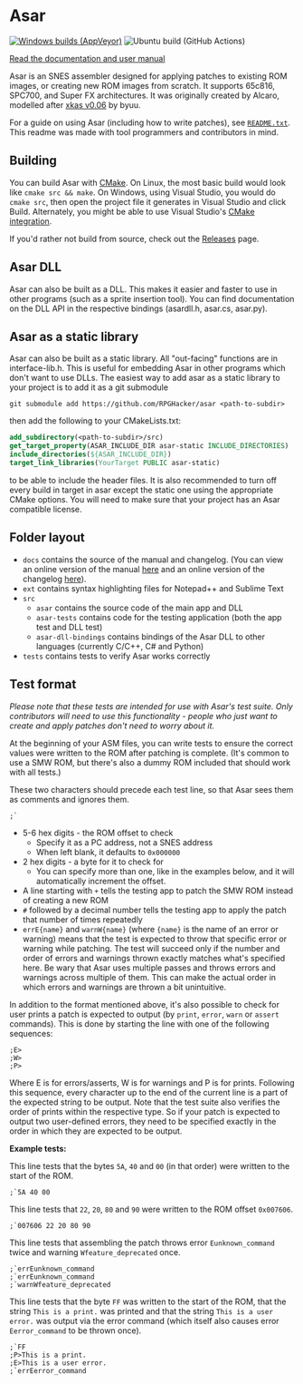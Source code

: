 # Asar
[![Windows builds (AppVeyor)](https://ci.appveyor.com/api/projects/status/github/RPGHacker/asar?svg=true)](https://ci.appveyor.com/project/RPGHacker/asar) ![Ubuntu build (GitHub Actions)](https://github.com/RPGHacker/asar/actions/workflows/cmake.yml/badge.svg)

[Read the documentation and user manual](https://rpghacker.github.io/asar/manual/)

Asar is an SNES assembler designed for applying patches to existing ROM images, or creating new ROM images from scratch. It supports 65c816, SPC700, and Super FX architectures. It was originally created by Alcaro, modelled after [xkas v0.06](https://www.romhacking.net/utilities/269/) by byuu.

For a guide on using Asar (including how to write patches), see [`README.txt`](https://github.com/RPGHacker/asar/blob/master/README.txt). This readme was made with tool programmers and contributors in mind.

## Building
You can build Asar with [CMake](https://cmake.org). On Linux, the most basic build would look like `cmake src && make`. On Windows, using Visual Studio, you would do `cmake src`, then open the project file it generates in Visual Studio and click Build. Alternately, you might be able to use Visual Studio's [CMake integration](https://docs.microsoft.com/en-us/cpp/build/cmake-projects-in-visual-studio).

If you'd rather not build from source, check out the [Releases](https://github.com/RPGHacker/asar/releases) page.

## Asar DLL
Asar can also be built as a DLL. This makes it easier and faster to use in other programs (such as a sprite insertion tool). You can find documentation on the DLL API in the respective bindings (asardll.h, asar.cs, asar.py).

## Asar as a static library
Asar can also be built as a static library. All "out-facing" functions are in interface-lib.h. This is useful for embedding Asar in other programs which don't want to use DLLs. The easiest way to add asar as a static library to your project is to add it as a git submodule 

`git submodule add https://github.com/RPGHacker/asar <path-to-subdir>`

then add the following to your CMakeLists.txt:
```CMake
add_subdirectory(<path-to-subdir>/src)
get_target_property(ASAR_INCLUDE_DIR asar-static INCLUDE_DIRECTORIES)
include_directories(${ASAR_INCLUDE_DIR})
target_link_libraries(YourTarget PUBLIC asar-static)
```
to be able to include the header files. It is also recommended to turn off every build in target in asar except the static one using the appropriate CMake options. You will need to make sure that your project has an Asar compatible license.

## Folder layout
* `docs` contains the source of the manual and changelog.
  (You can view an online version of the manual [here](https://rpghacker.github.io/asar/manual/) and an online version of the changelog [here](https://rpghacker.github.io/asar/changelog/)).
* `ext` contains syntax highlighting files for Notepad++ and Sublime Text
* `src`
  * `asar` contains the source code of the main app and DLL
  * `asar-tests` contains code for the testing application (both the app test and DLL test)
  * `asar-dll-bindings` contains bindings of the Asar DLL to other languages (currently C/C++, C# and Python)
* `tests` contains tests to verify Asar works correctly

## Test format
*Please note that these tests are intended for use with Asar's test suite. Only contributors will need to use this functionality - people who just want to create and apply patches don't need to worry about it.*

At the beginning of your ASM files, you can write tests to ensure the correct values were written to the ROM after patching is complete. (It's common to use a SMW ROM, but there's also a dummy ROM included that should work with all tests.)

These two characters should precede each test line, so that Asar sees them as comments and ignores them.
```
;`
```

* 5-6 hex digits - the ROM offset to check 
  * Specify it as a PC address, not a SNES address
  * When left blank, it defaults to `0x000000`
* 2 hex digits - a byte for it to check for 
  * You can specify more than one, like in the examples below, and it will automatically increment the offset.
* A line starting with `+` tells the testing app to patch the SMW ROM instead of creating a new ROM
* `#` followed by a decimal number tells the testing app to apply the patch that number of times repeatedly
* `errE{name}` and `warnW{name}` (where `{name}` is the name of an error or warning) means that the test is expected to throw that specific error or warning while patching. The test will succeed only if the number and order of errors and warnings thrown exactly matches what's specified here. Be wary that Asar uses multiple passes and throws errors and warnings across multiple of them. This can make the actual order in which errors and warnings are thrown a bit unintuitive.

In addition to the format mentioned above, it's also possible to check for user prints a patch is expected to output (by `print`, `error`, `warn` or `assert` commands). This is done by starting the line with one of the following sequences:
```
;E>
;W>
;P>
```
Where E is for errors/asserts, W is for warnings and P is for prints. Following this sequence, every character up to the end of the current line is a part of the expected string to be output. Note that the test suite also verifies the order of prints within the respective type. So if your patch is expected to output two user-defined errors, they need to be specified exactly in the order in which they are expected to be output.

**Example tests:**

This line tests that the bytes `5A`, `40` and `00` (in that order) were written to the start of the ROM.
```
;`5A 40 00
```

This line tests that `22`, `20`, `80` and `90` were written to the ROM offset `0x007606`.
```
;`007606 22 20 80 90
```

This line tests that assembling the patch throws error `Eunknown_command` twice and warning `Wfeature_deprecated` once.
```
;`errEunknown_command
;`errEunknown_command
;`warnWfeature_deprecated
```

This line tests that the byte `FF` was written to the start of the ROM, that the string `This is a print.` was printed and that the string `This is a user error.` was output via the error command (which itself also causes error `Eerror_command` to be thrown once).
```
;`FF
;P>This is a print.
;E>This is a user error.
;`errEerror_command
```
